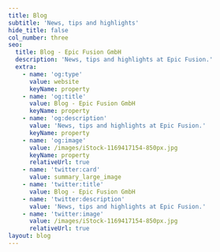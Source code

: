 ```yaml
---
title: Blog
subtitle: 'News, tips and highlights'
hide_title: false
col_number: three
seo:
  title: Blog - Epic Fusion GmbH
  description: 'News, tips and highlights at Epic Fusion.'
  extra:
    - name: 'og:type'
      value: website
      keyName: property
    - name: 'og:title'
      value: Blog - Epic Fusion GmbH
      keyName: property
    - name: 'og:description'
      value: 'News, tips and highlights at Epic Fusion.'
      keyName: property
    - name: 'og:image'
      value: /images/iStock-1169417154-850px.jpg
      keyName: property
      relativeUrl: true
    - name: 'twitter:card'
      value: summary_large_image
    - name: 'twitter:title'
      value: Blog - Epic Fusion GmbH
    - name: 'twitter:description'
      value: 'News, tips and highlights at Epic Fusion.'
    - name: 'twitter:image'
      value: /images/iStock-1169417154-850px.jpg
      relativeUrl: true
layout: blog
---
```


